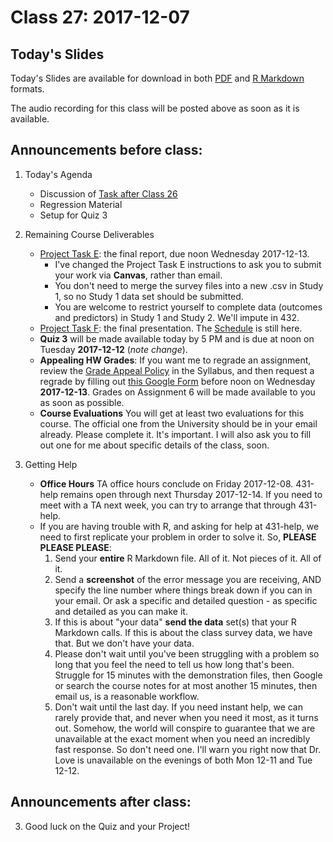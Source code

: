 # Class 27: 2017-12-07

## Today's Slides

Today's Slides are available for download in both [PDF](https://github.com/THOMASELOVE/431slides/blob/master/class_27/431_2017_class-27-slides.pdf) and [R Markdown](https://github.com/THOMASELOVE/431slides/blob/master/class_27/431_2017_class-27-slides.Rmd) formats. 

The audio recording for this class will be posted above as soon as it is available.

## Announcements before class:

1. Today's Agenda
    - Discussion of [Task after Class 26](https://goo.gl/forms/0YAdfGQIufanWSnG2)
    - Regression Material
    - Setup for Quiz 3
     
2. Remaining Course Deliverables
    - [Project Task E](https://github.com/THOMASELOVE/431project/tree/master/TaskE): the final report, due noon Wednesday 2017-12-13.
        - I've changed the Project Task E instructions to ask you to submit your work via **Canvas**, rather than email.
        - You don't need to merge the survey files into a new .csv in Study 1, so no Study 1 data set should be submitted.
        - You are welcome to restrict yourself to complete data (outcomes and predictors) in Study 1 and Study 2. We'll impute in 432.
    - [Project Task F](https://github.com/THOMASELOVE/431project/tree/master/TaskF): the final presentation. The [Schedule](https://github.com/THOMASELOVE/431project/blob/master/TaskF/SCHEDULE.md) is still here.
    - **Quiz 3** will be made available today by 5 PM and is due at noon on Tuesday **2017-12-12** (*note change*). 
    - **Appealing HW Grades**: If you want me to regrade an assignment, review the [Grade Appeal Policy](https://thomaselove.github.io/431syllabus/general-course-policies.html#grade-appeal-policy---wait-until-december) in the Syllabus, and then request a regrade by filling out [this Google Form](https://goo.gl/forms/v5zBIuGnrLkbiuXU2) before noon on Wednesday **2017-12-13**. Grades on Assignment 6 will be made available to you as soon as possible.
    - **Course Evaluations** You will get at least two evaluations for this course. The official one from the University should be in your email already. Please complete it. It's important. I will also ask you to fill out one for me about specific details of the class, soon. 

3. Getting Help
    - **Office Hours** TA office hours conclude on Friday 2017-12-08. 431-help remains open through next Thursday 2017-12-14. If you need to meet with a TA next week, you can try to arrange that through 431-help.
    - If you are having trouble with R, and asking for help at 431-help, we need to first replicate your problem in order to solve it. So, **PLEASE PLEASE PLEASE**:
        1. Send your **entire** R Markdown file. All of it. Not pieces of it. All of it.
        2. Send a **screenshot** of the error message you are receiving, AND specify the line number where things break down if you can in your email. Or ask a specific and detailed question - as specific and detailed as you can make it.
        3. If this is about "your data" **send the data** set(s) that your R Markdown calls. If this is about the class survey data, we have that. But we don't have your data.
        4. Please don't wait until you've been struggling with a problem so long that you feel the need to tell us how long that's been. Struggle for 15 minutes with the demonstration files, then Google or search the course notes for at most another 15 minutes, then email us, is a reasonable workflow. 
        5. Don't wait until the last day. If you need instant help, we can rarely provide that, and never when you need it most, as it turns out. Somehow, the world will conspire to guarantee that we are  unavailable at the exact moment when you need an incredibly fast response. So don't need one. I'll warn you right now that Dr. Love is unavailable on the evenings of both Mon 12-11 and Tue 12-12.

## Announcements after class:

3. Good luck on the Quiz and your Project!
